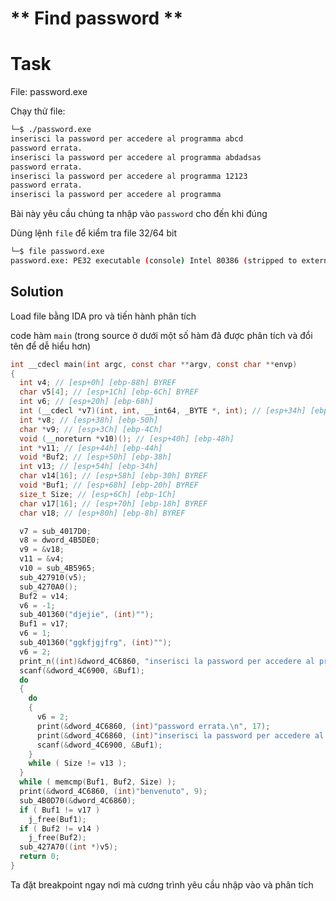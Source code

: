 # ** Find password **

# Task
File: password.exe

Chạy thử file:

```bash
└─$ ./password.exe
inserisci la password per accedere al programma abcd
password errata.
inserisci la password per accedere al programma abdadsas
password errata.
inserisci la password per accedere al programma 12123
password errata.
inserisci la password per accedere al programma
```

Bài này yêu cầu chúng ta nhập vào `password` cho đến khi đúng

Dùng lệnh `file` để kiểm tra file 32/64 bit

```bash
└─$ file password.exe
password.exe: PE32 executable (console) Intel 80386 (stripped to external PDB), for MS Windows
```

## Solution

Load file bằng IDA pro và tiến hành phân tích

code hàm `main` (trong source ở dưới một số hàm đã được phân tích và đổi tên để dễ hiểu hơn)

```c
int __cdecl main(int argc, const char **argv, const char **envp)
{
  int v4; // [esp+0h] [ebp-88h] BYREF
  char v5[4]; // [esp+1Ch] [ebp-6Ch] BYREF
  int v6; // [esp+20h] [ebp-68h]
  int (__cdecl *v7)(int, int, __int64, _BYTE *, int); // [esp+34h] [ebp-54h]
  int *v8; // [esp+38h] [ebp-50h]
  char *v9; // [esp+3Ch] [ebp-4Ch]
  void (__noreturn *v10)(); // [esp+40h] [ebp-48h]
  int *v11; // [esp+44h] [ebp-44h]
  void *Buf2; // [esp+50h] [ebp-38h]
  int v13; // [esp+54h] [ebp-34h]
  char v14[16]; // [esp+58h] [ebp-30h] BYREF
  void *Buf1; // [esp+68h] [ebp-20h] BYREF
  size_t Size; // [esp+6Ch] [ebp-1Ch]
  char v17[16]; // [esp+70h] [ebp-18h] BYREF
  char v18; // [esp+80h] [ebp-8h] BYREF

  v7 = sub_4017D0;
  v8 = dword_4B5DE0;
  v9 = &v18;
  v11 = &v4;
  v10 = sub_4B5965;
  sub_427910(v5);
  sub_4270A0();
  Buf2 = v14;
  v6 = -1;
  sub_401360("djejie", (int)"");
  Buf1 = v17;
  v6 = 1;
  sub_401360("ggkfjgjfrg", (int)"");
  v6 = 2;
  print_n((int)&dword_4C6860, "inserisci la password per accedere al programma ");
  scanf(&dword_4C6900, &Buf1);
  do
  {
    do
    {
      v6 = 2;
      print(&dword_4C6860, (int)"password errata.\n", 17);
      print(&dword_4C6860, (int)"inserisci la password per accedere al programma ", 48);
      scanf(&dword_4C6900, &Buf1);
    }
    while ( Size != v13 );
  }
  while ( memcmp(Buf1, Buf2, Size) );
  print(&dword_4C6860, (int)"benvenuto", 9);
  sub_4B0D70(&dword_4C6860);
  if ( Buf1 != v17 )
    j_free(Buf1);
  if ( Buf2 != v14 )
    j_free(Buf2);
  sub_427A70((int *)v5);
  return 0;
}
```

Ta đặt breakpoint ngay nơi mà cương trình yêu cầu nhập vào và phân tích
